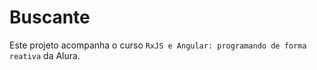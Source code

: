 # Buscante

Este projeto acompanha o curso `RxJS e Angular: programando de forma reativa` da Alura.
